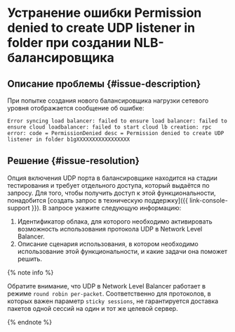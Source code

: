 # Устранение ошибки Permission denied to create UDP listener in folder при создании NLB-балансировщика


## Описание проблемы {#issue-description}

При попытке создания нового балансировщика нагрузки сетевого уровня отображается сообщение об ошибке:

```text
Error syncing load balancer: failed to ensure load balancer: failed to ensure cloud loadbalancer: failed to start cloud lb creation: rpc error: code = PermissionDenied desc = Permission denied to create UDP listener in folder b1gXXXXXXXXXXXXXXXXX
```

## Решение {#issue-resolution}

Опция включения UDP порта в балансировщике находится на стадии тестирования и требует отдельного доступа, который выдаётся по запросу.
Для того, чтобы получить доступ к этой функциональности, понадобится [создать запрос в техническую поддержку]({{ link-console-support }}).
В запросе укажите следующую информацию:

1. Идентификатор облака, для которого необходимо активировать возможность использования протокола UDP в Network Level Balancer.
2. Описание сценария использования, в котором необходимо использование этой функциональности, и какие задачи она поможет решить.

{% note info %}

Обратите внимание, что UDP в Network Level Balancer работает в режиме `round robin per-packet`. Соответственно для протоколов, в которых важен параметр `sticky sessions`, не гарантируется доставка пакетов одной сессий на один и тот же целевой сервер.

{% endnote %}